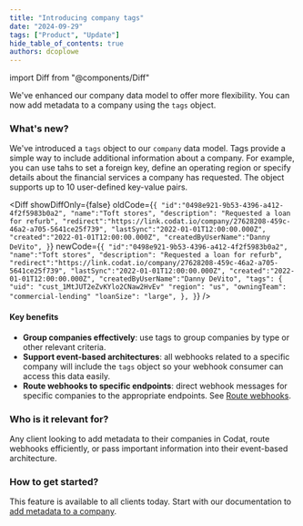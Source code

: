 ```yaml
---
title: "Introducing company tags"
date: "2024-09-29"
tags: ["Product", "Update"]
hide_table_of_contents: true
authors: dcoplowe
---
```


import Diff from "@components/Diff"

We've enhanced our company data model to offer more flexibility. You can now add metadata to a company using the `tags` object.

<!--truncate-->

### What's new?

We've introduced a `tags` object to our `company` data model. Tags provide a simple way to include additional information about a company. For example, you can use tahs to set a foreign key, define an operating region or specify details about the financial services a company has requested. The object supports up to 10 user-defined key-value pairs.

<Diff
  showDiffOnly={false}
  oldCode={`{
"id":"0498e921-9b53-4396-a412-4f2f5983b0a2",
"name":"Toft stores",
"description": "Requested a loan for refurb",
"redirect":"https://link.codat.io/company/27628208-459c-46a2-a705-5641ce25f739",
"lastSync":"2022-01-01T12:00:00.000Z",
"created":"2022-01-01T12:00:00.000Z",
"createdByUserName":"Danny DeVito",
}`}
  newCode={`{
"id":"0498e921-9b53-4396-a412-4f2f5983b0a2",
"name":"Toft stores",
"description": "Requested a loan for refurb",
"redirect":"https://link.codat.io/company/27628208-459c-46a2-a705-5641ce25f739",
"lastSync":"2022-01-01T12:00:00.000Z",
"created":"2022-01-01T12:00:00.000Z",
"createdByUserName":"Danny DeVito",
"tags": { 
    "uid": "cust_1MtJUT2eZvKYlo2CNaw2HvEv"
    "region": "us",
    "owningTeam": "commercial-lending"
    "loanSize": "large",
},
}`}
/>

#### Key benefits

- **Group companies effectively**: use tags to group companies by type or other relevant criteria.
- **Support event-based architectures**: all webhooks related to a specific company will include the `tags` object so your webhook consumer can access this data easily.
- **Route webhooks to specific endpoints**: direct webhook messages for specific companies to the appropriate endpoints. See [Route webhooks](/using-the-api/webhooks/create-consumer#route-webhooks).

### Who is it relevant for?

Any client looking to add metadata to their companies in Codat, route webhooks efficiently, or pass important information into their event-based architecture.

### How to get started?

This feature is available to all clients today. Start with our documentation to [add metadata to a company](/using-the-api/managing-companies#add-metadata-to-a-company).
